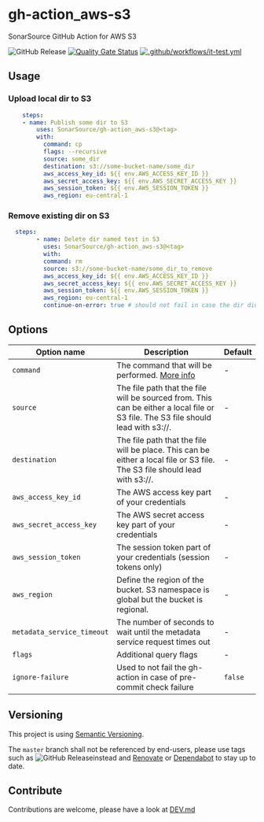 # gh-action_aws-s3

SonarSource GitHub Action for AWS S3

![GitHub Release](https://img.shields.io/github/v/release/SonarSource/gh-action_aws-s3)
[![Quality Gate Status](https://sonarcloud.io/api/project_badges/measure?project=SonarSource_gh-action_aws-s3&metric=alert_status)](https://sonarcloud.io/summary/new_code?id=SonarSource_gh-action_aws-s3)
[![.github/workflows/it-test.yml](https://github.com/SonarSource/gh-action_aws-s3/actions/workflows/it-test.yml/badge.svg)](https://github.com/SonarSource/gh-action_aws-s3/actions/workflows/it-test.yml)

## Usage

### Upload local dir to S3

```yaml
    steps:
    - name: Publish some dir to S3
        uses: SonarSource/gh-action_aws-s3@<tag>
        with:
          command: cp
          flags: --recursive
          source: some_dir
          destination: s3://some-bucket-name/some_dir
          aws_access_key_id: ${{ env.AWS_ACCESS_KEY_ID }}
          aws_secret_access_key: ${{ env.AWS_SECRET_ACCESS_KEY }}
          aws_session_token: ${{ env.AWS_SESSION_TOKEN }}
          aws_region: eu-central-1
```

### Remove existing dir on S3

```yaml
  steps:
        - name: Delete dir named test in S3
          uses: SonarSource/gh-action_aws-s3@<tag>
          with:
          command: rm
          source: s3://some-bucket-name/some_dir_to_remove
          aws_access_key_id: ${{ env.AWS_ACCESS_KEY_ID }}
          aws_secret_access_key: ${{ env.AWS_SECRET_ACCESS_KEY }}
          aws_session_token: ${{ env.AWS_SESSION_TOKEN }}
          aws_region: eu-central-1
          continue-on-error: true # should not fail in case the dir didn't exist
```

## Options

| Option name         | Description                                                                                                                       | Default |
|---------------------|-----------------------------------------------------------------------------------------------------------------------------------|---------|
| `command`           | The command that will be performed. [More info](https://docs.aws.amazon.com/cli/latest/reference/s3/#available-commands)          | -       |
| `source`            | The file path that the file will be sourced from. This can be either a local file or S3 file. The S3 file should lead with s3://. | -       |
| `destination`       | The file path that the file will be place. This can be either a local file or S3 file. The S3 file should lead with s3://.        | -       |
| `aws_access_key_id` | The AWS access key part of your credentials                                                                                       | -       |
| `aws_secret_access_key` | The AWS secret access key part of your credentials                                                                                | -       |
| `aws_session_token` | The session token part of your credentials (session tokens only)                                                                  | -       |
| `aws_region` | Define the region of the bucket. S3 namespace is global but the bucket is regional.                                               | -       |
| `metadata_service_timeout` | The number of seconds to wait until the metadata service request times out                                                        | -       |
| `flags` | Additional query flags                                                                                                            | -       |
| `ignore-failure` | Used to not fail the gh-action in case of pre-commit check failure | `false`                    |

## Versioning

This project is using [Semantic Versioning](https://semver.org/).

The `master` branch shall not be referenced by end-users,
please use tags such as ![GitHub Release](https://img.shields.io/github/v/release/SonarSource/gh-action_aws-s3)instead
and [Renovate](https://docs.renovatebot.com/)
or [Dependabot](https://docs.github.com/en/code-security/dependabot) to stay up to date.

## Contribute

Contributions are welcome, please have a look at [DEV.md](./DEV.md)

